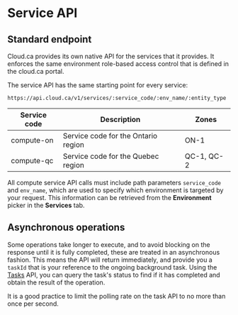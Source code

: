 # Service API
## Standard endpoint
Cloud.ca provides its own native API for the services that it provides. It enforces the same environment role-based access control that is defined in the cloud.ca portal.

The service API has the same starting point for every service:

`https://api.cloud.ca/v1/services/:service_code/:env_name/:entity_type`

Service code | Description | Zones
--- | --- | ---
compute-on | Service code for the Ontario region | ON-1
compute-qc | Service code for the Quebec region | QC-1, QC-2

All compute service API calls must include path parameters `service_code` and `env_name`, which are used to specify which environment is targeted by your request. This information can be retrieved from the **Environment** picker in the **Services** tab.


## Asynchronous operations

Some operations take longer to execute, and to avoid blocking on the response until it is fully completed, these are treated in an asynchronous fashion. This means the API will return immediately, and provide you a `taskId` that is your reference to the ongoing background task. Using the [Tasks](#tasks) API, you can query the task's status to find if it has completed and obtain the result of the operation.

<aside class="notice">
It is a good practice to limit the polling rate on the task API to no more than once per second.
</aside>
